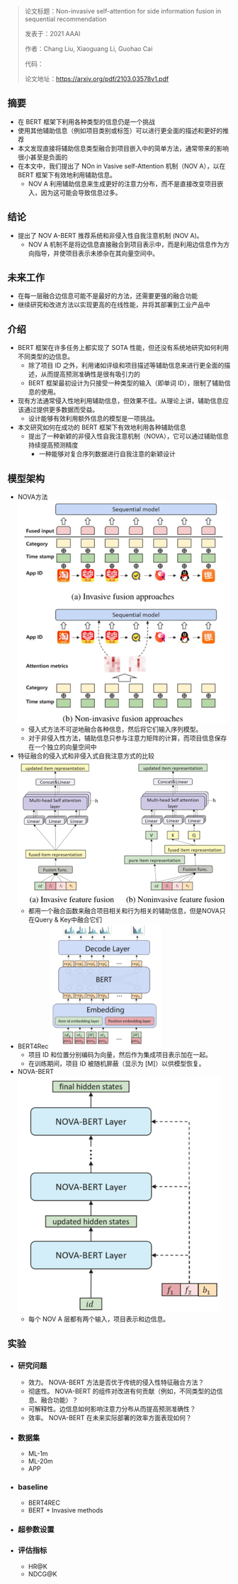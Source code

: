 > 论文标题：Non-invasive self-attention for side information fusion in sequential recommendation
>
> 发表于：2021 AAAI
>
> 作者：Chang Liu, Xiaoguang Li, Guohao Cai
>
> 代码：
>
> 论文地址：https://arxiv.org/pdf/2103.03578v1.pdf

## 摘要

- 在 BERT 框架下利用各种类型的信息仍是一个挑战
- 使用其他辅助信息（例如项目类别或标签）可以进行更全面的描述和更好的推荐
- 本文发现直接将辅助信息类型融合到项目嵌入中的简单方法，通常带来的影响很小甚至是负面的
- 在本文中，我们提出了 NOn in Vasive self-Attention 机制（NOV A），以在 BERT 框架下有效地利用辅助信息。
  -  NOV A  利用辅助信息来生成更好的注意力分布，而不是直接改变项目嵌入，因为这可能会导致信息过多。

## 结论

- 提出了 NOV A-BERT 推荐系统和非侵入性自我注意机制 (NOV A)。
  - NOV A  机制不是将边信息直接融合到项目表示中，而是利用边信息作为方向指导，并使项目表示未掺杂在其向量空间中。

## 未来工作

- 在每一层融合边信息可能不是最好的方法，还需要更强的融合功能
- 继续研究和改进方法以实现更高的在线性能，并将其部署到工业产品中

## 介绍

- BERT 框架在许多任务上都实现了 SOTA 性能，但还没有系统地研究如何利用不同类型的边信息。
  - 除了项目 ID  之外，利用诸如评级和项目描述等辅助信息来进行更全面的描述，从而提高预测准确性是很有吸引力的
  - BERT 框架最初设计为只接受一种类型的输入（即单词 ID），限制了辅助信息的使用。
- 现有方法通常侵入性地利用辅助信息，但效果不佳。从理论上讲，辅助信息应该通过提供更多数据而受益。
  - 设计能够有效利用额外信息的模型是一项挑战。
- 本文研究如何在成功的 BERT 框架下有效地利用各种辅助信息
  - 提出了一种新颖的非侵入性自我注意机制（NOVA），它可以通过辅助信息持续提高预测精度
    - 一种能够对复合序列数据进行自我注意的新颖设计

## 模型架构

- NOVA方法
  <img src="img/1.png" alt="1" style="zoom:80%;" />
  - 侵入式方法不可逆地融合各种信息，然后将它们输入序列模型。
  - 对于非侵入性方法，辅助信息只参与注意力矩阵的计算，而项目信息保存在一个独立的向量空间中
- 特征融合的侵入式和非侵入式自我注意方式的比较
  <img src="img/3.png" alt="3" style="zoom:80%;" />
  - 都用一个融合函数来融合项目相关和行为相关的辅助信息，但是NOVA只在Query & Key中融合它们
- BERT4Rec
  <img src="img/2.png" alt="2" style="zoom:80%;" />
  - 项目 ID 和位置分别编码为向量，然后作为集成项目表示加在一起。
  - 在训练期间，项目 ID 被随机屏蔽（显示为 [M]）以供模型恢复。
- NOVA-BERT
  <img src="img/4.png" alt="4" style="zoom:80%;" />
  - 每个 NOV A 层都有两个输入，项目表示和边信息。

## 实验

- ### 研究问题

  - 效力。 NOVA-BERT 方法是否优于传统的侵入性特征融合方法？ 
  - 彻底性。 NOVA-BERT  的组件对改进有何贡献（例如，不同类型的边信息、融合功能）？ 
  - 可解释性。边信息如何影响注意力分布从而提高预测准确性？ 
  - 效率。 NOVA-BERT  在未来实际部署的效率方面表现如何？

- ### 数据集

  - ML-1m 
  - ML-20m 
  - APP

- ### baseline

  - BERT4REC
  - BERT + Invasive methods

- ### 超参数设置

- ### 评估指标

  - HR@K
  - NDCG@K